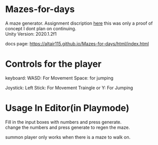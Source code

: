 # Mazes-for-days
A maze generator.
Assignment discription [here](./docs/DTT-Test-Unity-(EN)-2020-v1.1.pdf)
this was only a proof of concept I dont plan on continuing.  
Unity Version: 2020.1.2f1

docs page: https://altair115.github.io/Mazes-for-days/html/index.html


# Controls for the player

keyboard:
WASD: For Movement
Space: for jumping

Joystick:
Left Stick: For Movement
Traingle or Y: For Jumping

# Usage In Editor(in Playmode)  
Fill in the input boxes with numbers and press generate.  
change the numbers and press generate to regen the maze.  

summon player only works when there is a maze to walk on.
